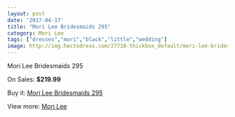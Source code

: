 ```yaml
---
layout: post
date: '2017-04-17'
title: "Mori Lee Bridesmaids 295"
category: Mori Lee
tags: ["dresses","mori","black","little","wedding"]
image: http://img.hectodress.com/27718-thickbox_default/mori-lee-bridesmaids-295.jpg
---
```

Mori Lee Bridesmaids 295

On Sales: **$219.99**
<a href="https://www.hectodress.com/mori-lee/12912-mori-lee-bridesmaids-295.html"><amp-img layout="responsive" width="600" height="600" src="//img.hectodress.com/27718-thickbox_default/mori-lee-bridesmaids-295.jpg" alt="Mori Lee Bridesmaids 295 0" /></a>

Buy it: [Mori Lee Bridesmaids 295](https://www.hectodress.com/mori-lee/12912-mori-lee-bridesmaids-295.html "Mori Lee Bridesmaids 295")

View more: [Mori Lee](https://www.hectodress.com/198-mori-lee "Mori Lee")